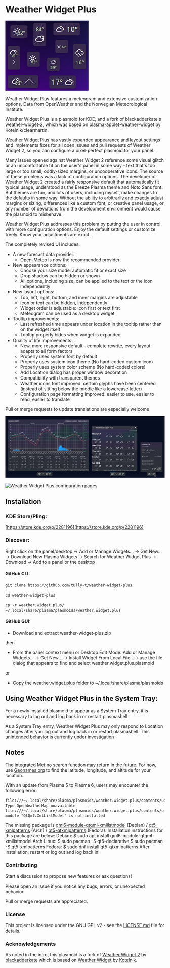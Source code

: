 # Weather Widget Plus

![Collage of Weather Widget Plus layouts](preview/collage-3.png)

Weather Widget Plus features a meteogram and extensive customization options. Data from OpenWeather and the Norwegian Meteorological Institute.

Weather Widget Plus is a plasmoid for KDE, and a fork of blackadderkate's [weather-widget-2](https://store.kde.org/p/1683743/), which was based on [plasma-applet-weather-widget](https://store.kde.org/p/998917) by Kotelnik/clearmartin.

Weather Widget Plus has vastly expanded appearance and layout settings and implements fixes for all open issues and pull requests of Weather Widget 2, so you can configure a pixel-perfect plasmoid for your panel. 

Many issues opened against Weather Widget 2 reference some visual glitch or an uncomfortable fit on the user's panel in some way - text that's too large or too small, oddly-sized margins, or uncooperative icons. The source of these problems was a lack of configuration options. The developer of Weather Widget 2 created a fairly responsive default that automatically fit typical usage, understood as the Breeze Plasma theme and Noto Sans font. But themes are fun, and lots of users, including myself, make changes to the defaults in some way. Without the ability to arbitrarily and exactly adjust margins or sizing, differences like a custom font, or creative panel usage, or any number of deviations from the development environment would cause the plasmoid to misbehave. 

Weather Widget Plus addresses this problem by putting the user in control with more configuration options. Enjoy the default settings or customize freely. Know your adjustments are exact.

The completely revised UI includes:

 - A new forecast data provider:
    - Open-Meteo is now the recommended provider
- New appearance options:
    - Choose your size mode: automatic fit or exact size
    - Drop shadow can be hidden or shown
    - All options, including size, can be applied to the text or the icon independently
- New layout options:
    - Top, left, right, bottom, and inner margins are adjustable
    - Icon or text can be hidden, independently
    - Widget order is adjustable: icon first or text first
    - Meteogram can be used as a desktop widget
- Tooltip improvements: 
    - Last refreshed time appears under location in the tooltip rather than on the widget itself
    - Tooltip properly hides when widget is expanded
- Quality of life improvements:
    - New, more responsive default - complete rewrite, every layout adapts to all form factors
    - Properly uses system font by default
    - Properly uses system icon theme (No hard-coded custom icon)
    - Properly uses system color scheme (No hard-coded colors)
    - Add Location dialog has proper window decoration
    - Compatibility with transparent themes
    - Weather icons font improved: certain glyphs have been centered (instead of sitting below the middle like a lowercase letter)
    - Configuration page formatting improved: easier to use, easier to read, easier to translate

Pull or merge requests to update translations are especially welcome

![Weather Widget Plus panel popups](preview/popups.png)

![Weather Widget Plus configuration pages](preview/config-2.png)

## Installation
### KDE Store/Pling:

[https://store.kde.org/p/2281196](https://store.kde.org/p/2281196)

### Discover:

Right click on the panel/desktop -> Add or Manage Widgets... -> Get New... -> Download New Plasma Widgets -> Search for Weather Widget Plus -> Download -> Add to a panel or the desktop

#### GitHub CLI:

`git clone https://github.com/tully-t/weather-widget-plus`

`cd weather-widget-plus`

`cp -r weather.widget.plus/ ~/.local/share/plasma/plasmoids/weather.widget.plus`

#### GitHub GUI:

- Download and extract weather-widget-plus.zip

then

- From the panel context menu or Desktop Edit Mode: Add or Manage Widgets... -> Get New... -> Install Widget From Local File...-> use the file dialog that appears to find and select weather.widget.plus.plasmoid

or

- Copy the weather.widget.plus folder to ~/.local/share/plasma/plasmoids

## Using Weather Widget Plus in the System Tray:
For a newly installed plasmoid to appear as a System Tray entry, it is necessary to log out and log back in or restart plasmashell

As a System Tray entry, Weather Widget Plus may only respond to Location changes after you log out and log back in or restart plasmashell. This unintended behavior is currently under investigation

## Notes
The integrated Met.no search function may return in the future. For now, use [Geonames.org](https://www.geonames.org/) to find the latitude, longitude, and altitude for your location.

With an update from Plasma 5 to Plasma 6, users may encounter the following error:
```
file:///~/.local/share/plasma/plasmoids/weather.widget.plus/contents/ui/main.qml:55:5: Type OpenWeatherMap unavailable 
file:///~/.local/share/plasma/plasmoids/weather.widget.plus/contents/ui/providers/OpenWeatherMap.qml:18:1: module "QtQml.XmlListModel" is not installed
```

The missing package is [qml6-module-qtqml-xmllistmodel](https://packages.debian.org/sid/qml6-module-qtqml-xmllistmodel) (Debian) / [qt5-xmlpatterns](https://archlinux.org/packages/extra/x86_64/qt5-xmlpatterns/) (Arch) / [qt5-qtxmlpatterns](https://packages.fedoraproject.org/pkgs/qt5-qtxmlpatterns/qt5-qtxmlpatterns/) (Fedora). Installation instructions for this package are below: 
Debian: $ sudo apt install qml6-module-qtqml-xmllistmodel 
Arch Linux: $ sudo pacman -S qt5-declarative $ sudo pacman -S qt5-xmlpatterns 
Fedora: $ sudo dnf install qt5-qtxmlpatterns 
After installation, restart or log out and log back in.

### Contributing
Start a discussion to propose new features or ask questions!

Please open an issue if you notice any bugs, errors, or unexpected behavior.

Pull or merge requests are appreciated.

### License

This project is licensed under the GNU GPL v2 - see the [LICENSE.md](LICENSE.md) file for details.

### Acknowledgements
As noted in the intro, this plasmoid is a fork of [Weather Widget 2](https://github.com/blackadderkate/weather-widget-2) by [blackadderkate](https://github.com/blackadderkate) which is based on [Weather Widget](https://github.com/kotelnik/plasma-applet-weather-widget) by [Kotelnik](https://github.com/kotelnik).


